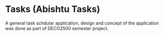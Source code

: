 # Tasks (Abishtu Tasks)

A general task schdular application, design and concept of the application was
done as part of DECO2500 semester project.
